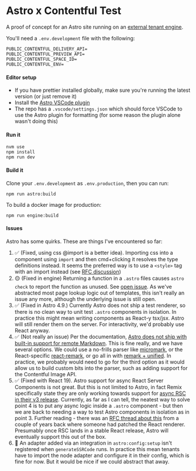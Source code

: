 # Astro x Contentful Test

A proof of concept for an Astro site running on an [external tenant engine](https://github.com/omidantilong/engine).

You'll need a `.env.development` file with the following:

```
PUBLIC_CONTENTFUL_DELIVERY_API=
PUBLIC_CONTENTFUL_PREVIEW_API=
PUBLIC_CONTENTFUL_SPACE_ID=
PUBLIC_CONTENTFUL_ENV=
```

#### Editor setup

- If you have prettier installed globally, make sure you're running the latest version (or just remove it)
- Install the [Astro VSCode plugin](https://marketplace.visualstudio.com/items?itemName=astro-build.astro-vscode)
- The repo has a `.vscode/settings.json` which should force VSCode to use the Astro plugin for formatting (for some reason the plugin alone wasn't doing this)

#### Run it

```
nvm use
npm install
npm run dev
```

#### Build it

Clone your `.env.development` as `.env.production`, then you can run:

```
npm run astro:build
```

To build a docker image for production:

```
npm run engine:build
```

#### Issues

Astro has some quirks. These are things I've encountered so far:

1. ✅ (Fixed, using css @import is a better idea). Importing css into a component using `import` and then cmd+clicking it resolves the type definitions instead. It seems the preferred way is to use a `<style>` tag with an import instead (see [RFC discussion](https://github.com/withastro/roadmap/blob/main/proposals/0001-style-unification.md))
2. 🟡 (Fixed in engine) Returning a function in a `.astro` files causes `astro check` to report the function as unused. See [open issue](https://github.com/withastro/language-tools/issues/476). As we've abstracted most page lookup logic out of templates, this isn't really an issue any more, although the underlying issue is still open.
3. ✅ (Fixed in Astro 4.9.) Currently Astro does not ship a test renderer, so there is no clean way to unit test `.astro` components in isolation. In practice this might mean writing components as React-y tsx/jsx. Astro will still render them on the server. For interactivity, we'd probably use React anyway.
4. ✅ (Not really an issue) Per the documentation, [Astro does not ship with built-in support for remote Markdown](https://docs.astro.build/en/guides/markdown-content/#fetching-remote-markdown). This is fine really, and we have several options. We could use a no-frills parser like [micromark](https://github.com/micromark/micromark), or the React-specific [react-remark](https://github.com/remarkjs/react-remark), or go all in with [remark + unified](https://github.com/remarkjs/remark). In practice, we probably would need to go for the third option as it would allow us to build custom bits into the parser, such as adding support for the Contentful Image API.
5. ✅ (Fixed with React 19). Astro support for async React Server Components is not great. But this is not limited to Astro, in fact Remix specifically state they are only working towards support for [async RSC in their v3 release](https://remix.run/blog/remix-v2#what-about-rsc). Currently, as far as I can tell, the neatest way to solve point 4 is to put any async logic inside a `.astro` component - but then we are back to needing a way to test Astro components in isolation as in point 3. Further reading - there was an [RFC thread about this](https://github.com/withastro/astro/issues/1097) from a couple of years back where someone had patched the React renderer. Presumably once RSC lands in a stable React release, Astro will eventually support this out of the box.
6. 🔴 An adapter added via an integration in `astro:config:setup` isn't registered when `generateSSRCode` runs. In practice this mean tenants have to import the node adapter and configure it in their config, which is fine for now. But it would be nice if we could abstract that away.
